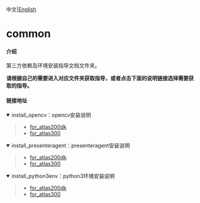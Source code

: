中文|[English](README_EN.md)

# common

#### 介绍

第三方依赖及环境安装指导文档文件夹。

**请根据自己的需要进入对应文件夹获取指导，或者点击下面的说明链接选择需要获取的指导。**

#### 链接地址


<details open><summary>install_opencv：opencv安装说明</summary><blockquote>

- [for_atlas200dk](https://github.com/Huawei-Ascend/samples/tree/master/common/install_opencv/for_atlas200dk)  
- [for_atlas300](https://github.com/Huawei-Ascend/samples/tree/master/common/install_opencv/for_atlas300)
</blockquote></details>  

<details open><summary>install_presenteragent：presenteragent安装说明</summary><blockquote>

- [for_atlas200dk](https://github.com/Huawei-Ascend/samples/tree/master/common/install_presenteragent/for_atlas200dk)  
- [for_atlas300](https://github.com/Huawei-Ascend/samples/tree/master/common/install_presenteragent/for_atlas300)
</blockquote></details>    

<details open><summary>install_python3env：python3环境安装说明</summary><blockquote>

- [for_atlas200dk](https://github.com/Huawei-Ascend/samples/tree/master/common/install_python3env/for_atlas200dk)  
- [for_atlas300](https://github.com/Huawei-Ascend/samples/tree/master/common/install_python3env/for_atlas300)
</blockquote></details>  
